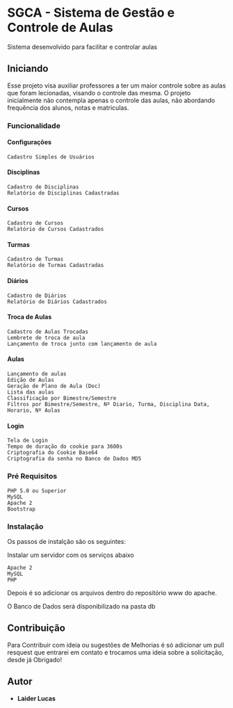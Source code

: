 # SGCA - Sistema de Gestão e Controle de Aulas

Sistema desenvolvido para facilitar e controlar aulas

## Iniciando

Esse projeto visa auxiliar professores a ter um maior controle sobre as aulas que foram lecionadas, visando o controle das mesma.
O projeto inicialmente não contempla apenas o controle das aulas, não abordando frequência dos alunos, notas e matriculas.

### Funcionalidade
#### Configurações
```
Cadastro Simples de Usuários
```

#### Disciplinas
```
Cadastro de Disciplinas
Relatório de Disciplinas Cadastradas
```
#### Cursos
```
Cadastro de Cursos
Relatório de Cursos Cadastrados
```
#### Turmas
```
Cadastro de Turmas
Relatório de Turmas Cadastradas
```

#### Diários
```
Cadastro de Diários
Relatório de Diários Cadastrados
```

#### Troca de Aulas
```
Cadastro de Aulas Trocadas
Lembrete de troca de aula
Lançamento de troca junto com lançamento de aula
```

#### Aulas
```
Lançamento de aulas
Edição de Aulas
Geração de Plano de Aula (Doc)
Lista das aulas
Classificação por Bimestre/Semestre
Filtros por Bimestre/Semestre, Nº Diario, Turma, Disciplina	Data, Horario, Nº Aulas
```

#### Login
```
Tela de Login
Tempo de duração do cookie para 3600s
Criptografia do Cookie Base64
Criptografia da senha no Banco de Dados MD5
```

### Pré Requisitos

```
PHP 5.0 ou Superior
MySQL
Apache 2
Bootstrap
```

### Instalação

Os passos de instalção são os seguintes:

Instalar um servidor com os serviços abaixo

```
Apache 2
MySQL
PHP
```

Depois é so adicionar os arquivos dentro do repositório www do apache.

O Banco de Dados será disponibilizado na pasta db 

## Contribuição

Para Contribuir com ideia ou sugestões de Melhorias é só adicionar um pull resquest que entrarei em contato e trocamos uma ideia sobre a solicitação, desde já Obrigado!

## Autor

* **Laider Lucas**
